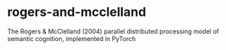 # rogers-and-mcclelland
The Rogers &amp; McClelland (2004) parallel distributed processing model of semantic cognition, implemented in PyTorch 
